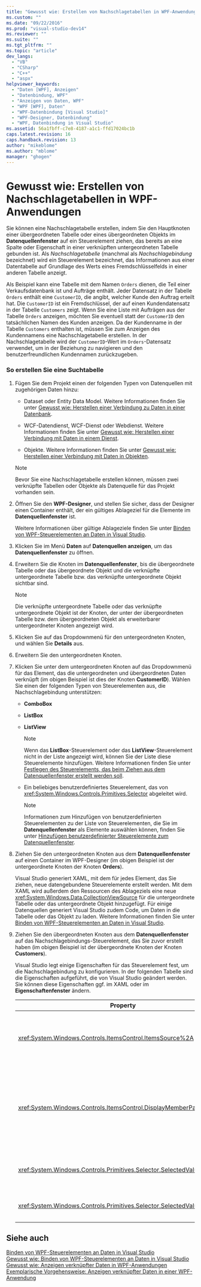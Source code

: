 ```yaml
---
title: "Gewusst wie: Erstellen von Nachschlagetabellen in WPF-Anwendungen | Microsoft Docs"
ms.custom: ""
ms.date: "09/22/2016"
ms.prod: "visual-studio-dev14"
ms.reviewer: ""
ms.suite: ""
ms.tgt_pltfrm: ""
ms.topic: "article"
dev_langs: 
  - "VB"
  - "CSharp"
  - "C++"
  - "aspx"
helpviewer_keywords: 
  - "Daten [WPF], Anzeigen"
  - "Datenbindung, WPF"
  - "Anzeigen von Daten, WPF"
  - "WPF [WPF], Daten"
  - "WPF-Datenbindung [Visual Studio]"
  - "WPF-Designer, Datenbindung"
  - "WPF, Datenbindung in Visual Studio"
ms.assetid: 56a1fbff-c7e8-4187-a1c1-ffd17024bc1b
caps.latest.revision: 16
caps.handback.revision: 13
author: "mikeblome"
ms.author: "mblome"
manager: "ghogen"
---
```

# Gewusst wie: Erstellen von Nachschlagetabellen in WPF-Anwendungen
Sie können eine Nachschlagetabelle erstellen, indem Sie den Hauptknoten einer übergeordneten Tabelle oder eines übergeordneten Objekts im **Datenquellenfenster** auf ein Steuerelement ziehen, das bereits an eine Spalte oder Eigenschaft in einer verknüpften untergeordneten Tabelle gebunden ist.  Als *Nachschlagetabelle* \(manchmal als *Nachschlagebindung* bezeichnet\) wird ein Steuerelement bezeichnet, das Informationen aus einer Datentabelle auf Grundlage des Werts eines Fremdschlüsselfelds in einer anderen Tabelle anzeigt.  
  
 Als Beispiel kann eine Tabelle mit dem Namen `Orders` dienen, die Teil einer Verkaufsdatenbank ist und Aufträge enthält.  Jeder Datensatz in der Tabelle `Orders` enthält eine `CustomerID`, die angibt, welcher Kunde den Auftrag erteilt hat.  Die `CustomerID` ist ein Fremdschlüssel, der auf einen Kundendatensatz in der Tabelle `Customers` zeigt.  Wenn Sie eine Liste mit Aufträgen aus der Tabelle `Orders` anzeigen, möchten Sie eventuell statt der `CustomerID` den tatsächlichen Namen des Kunden anzeigen.  Da der Kundenname in der Tabelle `Customers` enthalten ist, müssen Sie zum Anzeigen des Kundennamens eine Nachschlagetabelle erstellen.  In der Nachschlagetabelle wird der `CustomerID`\-Wert im `Orders`\-Datensatz verwendet, um in der Beziehung zu navigieren und den benutzerfreundlichen Kundennamen zurückzugeben.  
  
### So erstellen Sie eine Suchtabelle  
  
1.  Fügen Sie dem Projekt einen der folgenden Typen von Datenquellen mit zugehörigen Daten hinzu:  
  
    -   Dataset oder Entity Data Model.  Weitere Informationen finden Sie unter [Gewusst wie: Herstellen einer Verbindung zu Daten in einer Datenbank](../data-tools/how-to-connect-to-data-in-a-database.md).  
  
    -   WCF\-Datendienst, WCF\-Dienst oder Webdienst.  Weitere Informationen finden Sie unter [Gewusst wie: Herstellen einer Verbindung mit Daten in einem Dienst](../data-tools/how-to-connect-to-data-in-a-service.md).  
  
    -   Objekte.  Weitere Informationen finden Sie unter [Gewusst wie: Herstellen einer Verbindung mit Daten in Objekten](../Topic/How%20to:%20Connect%20to%20Data%20in%20Objects.md).  
  
    > [!NOTE]
    >  Bevor Sie eine Nachschlagetabelle erstellen können, müssen zwei verknüpfte Tabellen oder Objekte als Datenquelle für das Projekt vorhanden sein.  
  
2.  Öffnen Sie den **WPF\-Designer**, und stellen Sie sicher, dass der Designer einen Container enthält, der ein gültiges Ablageziel für die Elemente im **Datenquellenfenster** ist.  
  
     Weitere Informationen über gültige Ablageziele finden Sie unter [Binden von WPF\-Steuerelementen an Daten in Visual Studio](../data-tools/bind-wpf-controls-to-data-in-visual-studio1.md).  
  
3.  Klicken Sie im Menü **Daten** auf **Datenquellen anzeigen**, um das **Datenquellenfenster** zu öffnen.  
  
4.  Erweitern Sie die Knoten im **Datenquellenfenster**, bis die übergeordnete Tabelle oder das übergeordnete Objekt und die verknüpfte untergeordnete Tabelle bzw. das verknüpfte untergeordnete Objekt sichtbar sind.  
  
    > [!NOTE]
    >  Die verknüpfte untergeordnete Tabelle oder das verknüpfte untergeordnete Objekt ist der Knoten, der unter der übergeordneten Tabelle bzw. dem übergeordneten Objekt als erweiterbarer untergeordneter Knoten angezeigt wird.  
  
5.  Klicken Sie auf das Dropdownmenü für den untergeordneten Knoten, und wählen Sie **Details** aus.  
  
6.  Erweitern Sie den untergeordneten Knoten.  
  
7.  Klicken Sie unter dem untergeordneten Knoten auf das Dropdownmenü für das Element, das die untergeordneten und übergeordneten Daten verknüpft \(im obigen Beispiel ist dies der Knoten **CustomerID**\).  Wählen Sie einen der folgenden Typen von Steuerelementen aus, die Nachschlagebindung unterstützen:  
  
    -   **ComboBox**  
  
    -   **ListBox**  
  
    -   **ListView**  
  
        > [!NOTE]
        >  Wenn das **ListBox**\-Steuerelement oder das **ListView**\-Steuerelement nicht in der Liste angezeigt wird, können Sie der Liste diese Steuerelemente hinzufügen.  Weitere Informationen finden Sie unter [Festlegen des Steuerelements, das beim Ziehen aus dem Datenquellenfenster erstellt werden soll](../data-tools/set-the-control-to-be-created-when-dragging-from-the-data-sources-window.md).  
  
    -   Ein beliebiges benutzerdefiniertes Steuerelement, das von <xref:System.Windows.Controls.Primitives.Selector> abgeleitet wird.  
  
        > [!NOTE]
        >  Informationen zum Hinzufügen von benutzerdefinierten Steuerelementen zu der Liste von Steuerelementen, die Sie im **Datenquellenfenster** als Elemente auswählen können, finden Sie unter [Hinzufügen benutzerdefinierter Steuerelemente zum Datenquellenfenster](../data-tools/add-custom-controls-to-the-data-sources-window.md).  
  
8.  Ziehen Sie den untergeordneten Knoten aus dem **Datenquellenfenster** auf einen Container im WPF\-Designer \(im obigen Beispiel ist der untergeordnete Knoten der Knoten **Orders**\).  
  
     Visual Studio generiert XAML, mit dem für jedes Element, das Sie ziehen, neue datengebundene Steuerelemente erstellt werden.  Mit dem XAML wird außerdem den Ressourcen des Ablageziels eine neue <xref:System.Windows.Data.CollectionViewSource> für die untergeordnete Tabelle oder das untergeordnete Objekt hinzugefügt.  Für einige Datenquellen generiert Visual Studio zudem Code, um Daten in die Tabelle oder das Objekt zu laden.  Weitere Informationen finden Sie unter [Binden von WPF\-Steuerelementen an Daten in Visual Studio](../data-tools/bind-wpf-controls-to-data-in-visual-studio1.md).  
  
9. Ziehen Sie den übergeordneten Knoten aus dem **Datenquellenfenster** auf das Nachschlagebindungs\-Steuerelement, das Sie zuvor erstellt haben \(im obigen Beispiel ist der übergeordnete Knoten der Knoten **Customers**\).  
  
     Visual Studio legt einige Eigenschaften für das Steuerelement fest, um die Nachschlagebindung zu konfigurieren.  In der folgenden Tabelle sind die Eigenschaften aufgeführt, die von Visual Studio geändert werden.  Sie können diese Eigenschaften ggf. im XAML oder im **Eigenschaftenfenster** ändern.  
  
    |Property|Erklärung der Einstellung|  
    |--------------|-------------------------------|  
    |<xref:System.Windows.Controls.ItemsControl.ItemsSource%2A>|Diese Eigenschaft gibt die Auflistung oder die Bindung an, die verwendet wird, um die im Steuerelement angezeigten Daten abzurufen.  Visual Studio legt diese Eigenschaft auf die <xref:System.Windows.Data.CollectionViewSource> für die übergeordneten Daten fest, die Sie auf das Steuerelement gezogen haben.|  
    |<xref:System.Windows.Controls.ItemsControl.DisplayMemberPath%2A>|Diese Eigenschaft gibt den Pfad des Datenelements an, das im Steuerelement angezeigt wird.  Visual Studio legt diese Eigenschaft auf die erste Spalte oder Eigenschaft in den übergeordneten Daten nach dem Primärschlüssel fest, die vom Datentyp String ist.<br /><br /> Wenn Sie eine andere Spalte oder Eigenschaft in den übergeordneten Daten anzeigen möchten, ändern Sie den Pfad der Eigenschaft in den Pfad einer anderen Eigenschaft.|  
    |<xref:System.Windows.Controls.Primitives.Selector.SelectedValue%2A>|Visual Studio bindet diese Eigenschaft an die Spalte oder Eigenschaft der untergeordneten Daten, die Sie in den Designer gezogen haben.  Dies ist der Fremdschlüssel für die übergeordneten Daten.|  
    |<xref:System.Windows.Controls.Primitives.Selector.SelectedValuePath%2A>|Visual Studio legt diese Eigenschaft auf den Pfad der Spalte oder Eigenschaft der untergeordneten Daten fest, die der Fremdschlüssel für die übergeordneten Daten ist.|  
  
## Siehe auch  
 [Binden von WPF\-Steuerelementen an Daten in Visual Studio](../data-tools/bind-wpf-controls-to-data-in-visual-studio1.md)   
 [Gewusst wie: Binden von WPF\-Steuerelementen an Daten in Visual Studio](../data-tools/bind-wpf-controls-to-data-in-visual-studio2.md)   
 [Gewusst wie: Anzeigen verknüpfter Daten in WPF\-Anwendungen](../data-tools/display-related-data-in-wpf-applications.md)   
 [Exemplarische Vorgehensweise: Anzeigen verknüpfter Daten in einer WPF\-Anwendung](../data-tools/walkthrough-displaying-related-data-in-a-wpf-application.md)